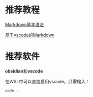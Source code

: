 # 推荐教程

[Markdown基本语法](https://forum-zh.obsidian.md/t/topic/435)

[基于vscode的Markdown](https://zhuanlan.zhihu.com/p/12305176049)

# 推荐软件

**obsidian**和**vscode**

在WSL中可以直接启用vscode，只需输入：

```shell
code .
```
